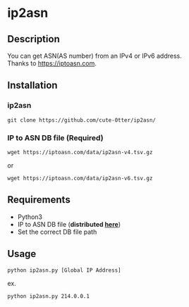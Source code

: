 # ip2asn

## Description
You can get ASN(AS number) from an IPv4 or IPv6 address.  
Thanks to https://iptoasn.com.

## Installation
### ip2asn
```
git clone https://github.com/cute-0tter/ip2asn/
```

### IP to ASN DB file (Required)
```
wget https://iptoasn.com/data/ip2asn-v4.tsv.gz
```

or

```
wget https://iptoasn.com/data/ip2asn-v6.tsv.gz
```

## Requirements
- Python3
- IP to ASN DB file (**distributed [here](https://iptoasn.com/)**)
- Set the correct DB file path

## Usage
```
python ip2asn.py [Global IP Address]
```

ex.
```
python ip2asn.py 214.0.0.1
```
